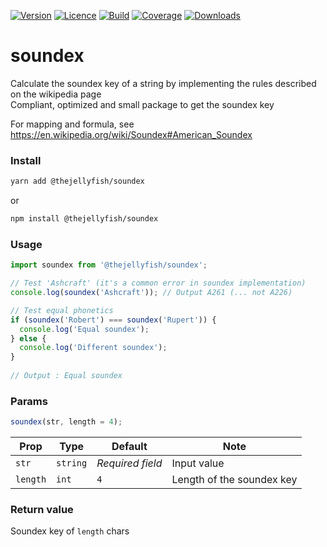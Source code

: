 [![Version](https://img.shields.io/npm/v/@thejellyfish/soundex)](https://www.npmjs.com/package/@thejellyfish/soundex)
[![Licence](https://img.shields.io/npm/l/@thejellyfish/soundex)](https://en.wikipedia.org/wiki/ISC_license)
[![Build](https://img.shields.io/travis/thejellyfish/soundex)](https://travis-ci.org/github/thejellyfish/soundex)
[![Coverage](https://img.shields.io/codecov/c/github/thejellyfish/soundex)](https://codecov.io/gh/thejellyfish/soundex)
[![Downloads](https://img.shields.io/npm/dt/@thejellyfish/soundex)](https://www.npmjs.com/package/@thejellyfish/soundex)

# soundex
Calculate the soundex key of a string by implementing the rules described on the wikipedia page     
Compliant, optimized and small package to get the soundex key   
   
For mapping and formula, see https://en.wikipedia.org/wiki/Soundex#American_Soundex 

### Install
```bash
yarn add @thejellyfish/soundex
```
or
```bash
npm install @thejellyfish/soundex
```
### Usage
```javascript
import soundex from '@thejellyfish/soundex';

// Test 'Ashcraft' (it's a common error in soundex implementation)
console.log(soundex('Ashcraft')); // Output A261 (... not A226)

// Test equal phonetics
if (soundex('Robert') === soundex('Rupert')) {
  console.log('Equal soundex');
} else {
  console.log('Different soundex');
}
    
// Output : Equal soundex
```

### Params

```javascript
soundex(str, length = 4);
```

| Prop     | Type     |  Default         | Note                      |
|----------|----------|------------------|---------------------------|
| `str`    | `string` | _Required field_ | Input value               |
| `length` | `int`    | `4`              | Length of the soundex key |


### Return value

Soundex key of `length` chars
